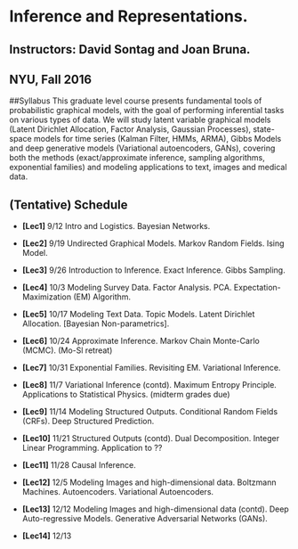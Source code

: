 # Inference and Representations. 
## Instructors: David Sontag and Joan Bruna. 
## NYU, Fall 2016

##Syllabus
This graduate level course presents fundamental tools of probabilistic graphical models, with the goal of performing inferential tasks on various types of data. We will study latent variable graphical models (Latent Dirichlet Allocation, Factor Analysis, Gaussian Processes), state-space models for time series (Kalman Filter, HMMs, ARMA), Gibbs Models and deep generative models (Variational autoencoders, GANs), covering both the methods (exact/approximate inference, sampling algorithms, exponential families) and modeling applications to text, images and medical data.

## (Tentative) Schedule

- **[Lec1]** 9/12 Intro and Logistics. Bayesian Networks. 

- **[Lec2]** 9/19 Undirected Graphical Models. Markov Random Fields. Ising Model. 

- **[Lec3]** 9/26 Introduction to Inference. Exact Inference. Gibbs Sampling. 

- **[Lec4]** 10/3 Modeling Survey Data. Factor Analysis. PCA. Expectation-Maximization (EM) Algorithm. 

- **[Lec5]** 10/17 Modeling Text Data. Topic Models. Latent Dirichlet Allocation. [Bayesian Non-parametrics]. 

- **[Lec6]** 10/24 Approximate Inference. Markov Chain Monte-Carlo (MCMC). (Mo-Sl retreat) 

- **[Lec7]** 10/31 Exponential Families. Revisiting EM. Variational Inference.

- **[Lec8]** 11/7 Variational Inference (contd). Maximum Entropy Principle. Applications to Statistical Physics. (midterm grades due)

- **[Lec9]** 11/14 Modeling Structured Outputs. Conditional Random Fields (CRFs). Deep Structured Prediction.

- **[Lec10]** 11/21 Structured Outputs (contd). Dual Decomposition. Integer Linear Programming. Application to ??

- **[Lec11]** 11/28 Causal Inference. 

- **[Lec12]** 12/5 Modeling Images and high-dimensional data. Boltzmann Machines. Autoencoders. Variational Autoencoders. 

- **[Lec13]** 12/12 Modeling Images and high-dimensional data (contd). Deep Auto-regressive Models. Generative Adversarial Networks (GANs).

- **[Lec14]** 12/13 






